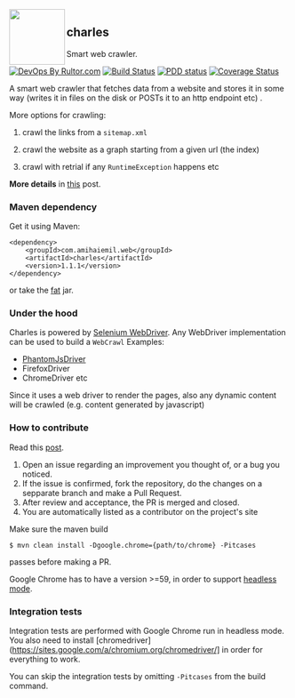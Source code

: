 <img src="http://www.amihaiemil.com/images/roundcharleslogo.PNG" align="left" height="100" width="100"/>

## charles

Smart web crawler.

[![DevOps By Rultor.com](http://www.rultor.com/b/opencharles/charles)](http://www.rultor.com/p/opencharles/charles)
[![Build Status](https://travis-ci.org/opencharles/charles.svg?branch=master)](https://travis-ci.org/opencharles/charles)
[![PDD status](http://www.0pdd.com/svg?name=opencharles/charles)](http://www.0pdd.com/p?name=opencharles/charles)
[![Coverage Status](https://coveralls.io/repos/github/opencharles/charles/badge.svg?branch=master&service=github)](https://coveralls.io/github/opencharles/charles?branch=master)

A smart web crawler that fetches data from a website and stores it in some way (writes it in files on the disk or POSTs it to an http endpoint etc) .

More options for crawling: 

1) crawl the links from a ``sitemap.xml``

2) crawl the website as a graph starting from a given url (the index)

3) crawl with retrial if any ``RuntimeException`` happens etc

**More details** in [this](http://www.amihaiemil.com/2016/12/05/project-charles.html) post.

### Maven dependency

Get it using Maven: 

```
<dependency>
    <groupId>com.amihaiemil.web</groupId>
    <artifactId>charles</artifactId>
    <version>1.1.1</version>
</dependency>
```

or take the <a href="https://oss.sonatype.org/service/local/repositories/releases/content/com/amihaiemil/web/charles/1.1.1/charles-1.1.1-jar-with-dependencies.jar">fat</a> jar.
### Under the hood

Charles is powered by [Selenium WebDriver](http://www.seleniumhq.org/projects/webdriver/).
Any WebDriver implementation can be used to build a ``WebCrawl``
Examples:
  - [PhantomJsDriver](https://github.com/detro/ghostdriver)
  - FirefoxDriver
  - ChromeDriver etc

Since it uses a web driver to render the pages, also any dynamic content will be crawled (e.g. content generated by javascript)

### How to contribute

Read this [post](http://www.amihaiemil.com/2016/12/30/becoming-a-contributor.html).

1. Open an issue regarding an improvement you thought of, or a bug you noticed.
2. If the issue is confirmed, fork the repository, do the changes on a sepparate branch and make a Pull Request.
3. After review and acceptance, the PR is merged and closed.
4. You are automatically listed as a contributor on the project's site

Make sure the maven build

``$ mvn clean install -Dgoogle.chrome={path/to/chrome} -Pitcases``

passes before making a PR. 

Google Chrome has to have a version >=59, in order to support [headless mode](https://developers.google.com/web/updates/2017/04/headless-chrome).

### Integration tests

Integration tests are performed with Google Chrome run in headless mode.
You also need to install [chromedriver](https://sites.google.com/a/chromium.org/chromedriver/] in order for everything to work.

You can skip the integration tests by omitting ``-Pitcases`` from the build command.